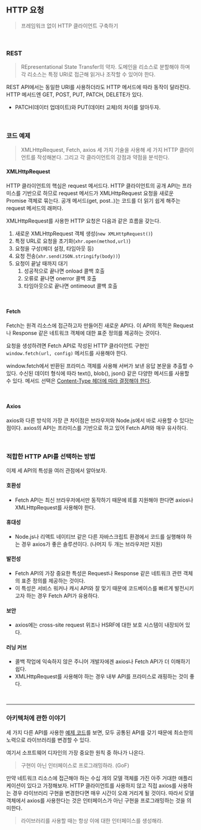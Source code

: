 ## HTTP 요청

> 프레임워크 없이 HTTP 클라이언트 구축하기

<br/>

### REST

> REpresentational State Transfer의 약자. 도메인을 리소스로 분할해야 하며 각 리소스는 특정 URI로 접근해 읽거나 조작할 수 있어야 한다.

REST API에서는 동일한 URI를 사용하더라도 HTTP 메서드에 따라 동작이 달라진다. HTTP 메서드엔 GET, POST, PUT, PATCH, DELETE가 있다.

- PATCH(데이터 업데이트)와 PUT(데이터 교체)의 차이를 알아두자.

<br/>

### 코드 예제

> XMLHttpRequest, Fetch, axios 세 가지 기술을 사용해 세 가지 HTTP 클라이언트를 작성해본다. 그리고 각 클라이언트의 강점과 약점을 분석한다.

#### XMLHttpRequest

HTTP 클라이언트의 핵심은 request 메서드다. HTTP 클라이언트의 공개 API는 프라미스를 기반으로 하므로 request 메서드가 XMLHttpRequest 요청을 새로운 Promise 객체로 묶는다. 공개 메서드(get, post..)는 코드를 더 읽기 쉽게 해주는 request 메서드의 래퍼다.

XMLHttpRequest를 사용한 HTTP 요청은 다음과 같은 흐름을 갖는다.

1. 새로운 XMLHttpRequest 객체 생성(`new XMLHttpRequest()`)
2. 특정 URL로 요청을 초기화(`xhr.open(method,url)`)
3. 요청을 구성(헤더 설정, 타임아웃 등)
4. 요청 전송(`xhr.send(JSON.stringify(body))`)
5. 요청이 끝날 때까지 대기
   1. 성공적으로 끝나면 onload 콜백 호출
   2. 오류로 끝나면 onerror 콜백 호출
   3. 타임아웃으로 끝나면 ontimeout 콜백 호출

<br/>

#### Fetch

Fetch는 원격 리소스에 접근하고자 만들어진 새로운 API다. 이 API의 목적은 Request나 Response 같은 네트워크 객체에 대한 표준 정의를 제공하는 것이다.

요청을 생성하려면 Fetch API로 작성된 HTTP 클라이언트 구현인 `window.fetch(url, config)` 메서드를 사용해야 한다.

window.fetch에서 반환된 프라미스 객체를 사용해 서버가 보낸 응답 본문을 추출할 수 있다. 수신된 데이터 형식에 따라 text(), blob(), json() 같은 다양한 메서드를 사용할 수 있다. 메서드 선택은 [Content-Type 헤더에 따라 결정해야 한다](https://developer.mozilla.org/ko/docs/Web/API/Fetch_API/Using_Fetch#%EB%B3%B8%EB%AC%B8).

<br/>

#### Axios

axios와 다른 방식의 가장 큰 차이점은 브라우저와 Node.js에서 바로 사용할 수 있다는 점이다.
axios의 API는 프라미스를 기반으로 하고 있어 Fetch API와 매우 유사하다.

<br/>

### 적합한 HTTP API를 선택하는 방법

이제 세 API의 특성을 여러 관점에서 알아보자.

#### 호환성

- Fetch API는 최신 브라우저에서만 동작하기 때문에 IE를 지원해야 한다면 axios나 XMLHttpRequest를 사용해야 한다.

#### 휴대성

- Node.js나 리액트 네이티브 같은 다른 자바스크립트 환경에서 코드를 실행해야 하는 경우 axios가 좋은 솔루션이다. (나머지 두 개는 브라우저만 지원)

#### 발전성

- Fetch API의 가장 중요한 특성은 Request나 Response 같은 네트워크 관련 객체의 표준 정의를 제공하는 것이다.
- 이 특성은 서비스 워커나 캐시 API와 잘 맞기 때문에 코드베이스를 빠르게 발전시키고자 하는 경우 Fetch API가 유용하다.

#### 보안

- axios에는 cross-site request 위조나 HSRF에 대한 보호 시스템이 내장되어 있다.

#### 러닝 커브

- 콜백 작업에 익숙하지 않은 주니어 개발자에겐 axios나 Fetch API가 더 이해하기 쉽다.
- XMLHttpRequest를 사용해야 하는 경우 내부 API를 프라미스로 래핑하는 것이 좋다.

<br/>

---

### 아키텍처에 관한 이야기

세 가지 다른 API를 사용한 [예제 코드](https://github.com/Apress/frameworkless-front-end-development/tree/master/Chapter05/public)를 보면, 모두 공통된 API를 갖기 때문에 최소한의 노력으로 라이브러리를 변경할 수 있다.

여기서 소프트웨어 디자인의 가장 중요한 원칙 중 하나가 나온다.

> 구현이 아닌 인터페이스로 프로그래밍하라. (GoF)

만약 네트워크 리소스에 접근해야 하는 수십 개의 모델 객체를 가진 아주 거대한 애플리케이션이 있다고 가정해보자. HTTP 클라이언트를 사용하지 않고 직접 axios를 사용하는 경우 라이브러리 구현을 변경한다면 매우 시간이 오래 거리게 될 것이다. 따라서 모델 객체에서 axios를 사용한다는 것은 인터페이스가 아닌 구현을 프로그래밍하는 것을 의미한다.

> 라이브러리를 사용할 때는 항상 이에 대한 인터페이스를 생성해라.
